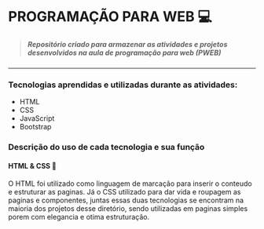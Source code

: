 # PROGRAMAÇÃO PARA WEB :computer:

> ##### Repositório criado para armazenar as atividades e projetos desenvolvidos na aula de programação para web (PWEB)
----
### Tecnologias aprendidas e utilizadas durante as atividades:
+ HTML
+ CSS
+ JavaScript
+ Bootstrap

### Descrição do uso de cada tecnologia e sua função

  #### HTML & CSS 📝
  O HTML foi utilizado como linguagem de marcação para inserir o conteudo e estruturar as paginas. Já o CSS utilizado para dar vida e roupagem as paginas e componentes, juntas essas duas tecnologias se encontram na maioria dos projetos desse diretório, sendo utilizadas em paginas simples porem com elegancia e otima estruturação.
  
  
